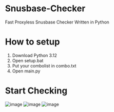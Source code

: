 # Snusbase-Checker
Fast Proxyless Snusbase Checker Written in Python

# How to setup

1. Download Python 3.12
2. Open setup.bat
3. Put your combolist in combo.txt
4. Open main.py

# Start Checking
![image](https://github.com/user-attachments/assets/a71ad1ff-d663-4fcf-832a-b910f43a6abe)
![image](https://github.com/user-attachments/assets/c60db66f-9df6-41cb-a3f3-03b0e20414a8)
![image](https://github.com/user-attachments/assets/373f1e2b-4c6a-4f8d-bed3-6a01f3e4cbcf)
